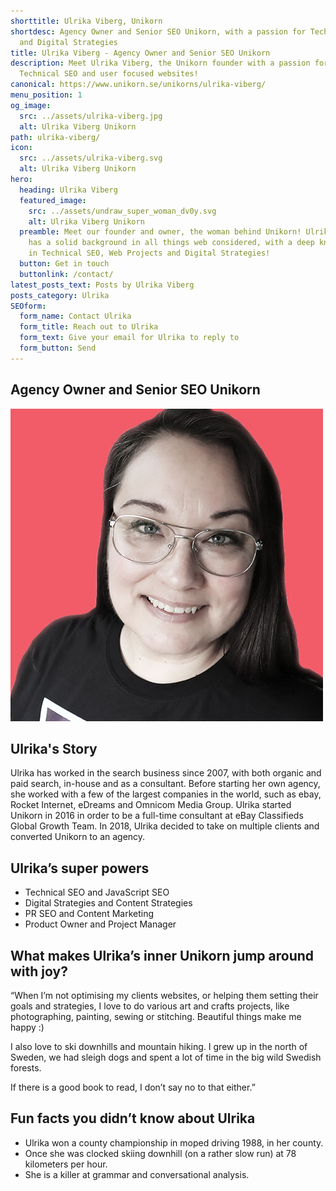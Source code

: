 ```yaml
---
shorttitle: Ulrika Viberg, Unikorn
shortdesc: Agency Owner and Senior SEO Unikorn, with a passion for Technical SEO
  and Digital Strategies
title: Ulrika Viberg - Agency Owner and Senior SEO Unikorn
description: Meet Ulrika Viberg, the Unikorn founder with a passion for
  Technical SEO and user focused websites!
canonical: https://www.unikorn.se/unikorns/ulrika-viberg/
menu_position: 1
og_image:
  src: ../assets/ulrika-viberg.jpg
  alt: Ulrika Viberg Unikorn
path: ulrika-viberg/
icon:
  src: ../assets/ulrika-viberg.svg
  alt: Ulrika Viberg Unikorn
hero:
  heading: Ulrika Viberg
  featured_image:
    src: ../assets/undraw_super_woman_dv0y.svg
    alt: Ulrika Viberg Unikorn
  preamble: Meet our founder and owner, the woman behind Unikorn! Ulrika Viberg
    has a solid background in all things web considered, with a deep knowledge
    in Technical SEO, Web Projects and Digital Strategies!
  button: Get in touch
  buttonlink: /contact/
latest_posts_text: Posts by Ulrika Viberg
posts_category: Ulrika
SEOform:
  form_name: Contact Ulrika
  form_title: Reach out to Ulrika
  form_text: Give your email for Ulrika to reply to
  form_button: Send
---
```

## Agency Owner and Senior SEO Unikorn

![Ulrika Viberg, Founder of Unikorn](../assets/ulrika-viberg.jpg)


## Ulrika's Story

Ulrika has worked in the search business since 2007, with both organic and paid search, in-house and as a consultant. Before starting her own agency, she worked with a few of the largest companies in the world, such as ebay, Rocket Internet, eDreams and Omnicom Media Group. Ulrika started Unikorn in 2016 in order to be a full-time consultant at eBay Classifieds Global Growth Team. In 2018, Ulrika decided to take on multiple clients and converted Unikorn to an agency.


## Ulrika’s super powers

* Technical SEO and JavaScript SEO
* Digital Strategies and Content Strategies
* PR SEO and Content Marketing
* Product Owner and Project Manager


## What makes Ulrika’s inner Unikorn jump around with joy?

“When I’m not optimising my clients websites, or helping them setting their goals and strategies, I love to do various art and crafts projects, like photographing, painting, sewing or stitching. Beautiful things make me happy :)

I also love to ski downhills and mountain hiking. I grew up in the north of Sweden, we had sleigh dogs and spent a lot of time in the big wild Swedish forests.

If there is a good book to read, I don’t say no to that either.”


## Fun facts you didn’t know about Ulrika

* Ulrika won a county championship in moped driving 1988, in her county.
* Once she was clocked skiing downhill (on a rather slow run) at 78 kilometers per hour.
* She is a killer at grammar and conversational analysis.